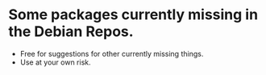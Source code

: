 # Some packages currently missing in the Debian Repos. 
* Free for suggestions for other currently missing things.
* Use at your own risk.
